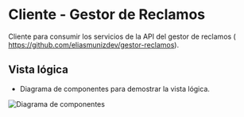 
# Cliente - Gestor de Reclamos

Cliente para consumir los servicios de la API del gestor de reclamos (
https://github.com/eliasmunizdev/gestor-reclamos).


## Vista lógica

- Diagrama de componentes para demostrar la vista lógica.
  
  
  
![Diagrama de componentes](https://i.ibb.co/4YMS36d/Diagrama-de-componentes.jpg)


